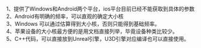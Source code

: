 1、提供了Windows和Android两个平台，ios平台目前已经不能获取到具体的参数  
2、Android有明确的频率，可以直观的确定大小核  
3、Windows 可以通过估算得到大小核，否则只能得到基础频率。  
4、苹果设备的大小核最方便的是用文档直接列举，毕竟设备种类比较少。  
5、C++代码，可以直接放到Unreal引擎，U3D引擎对应编译也可以直接使用。
